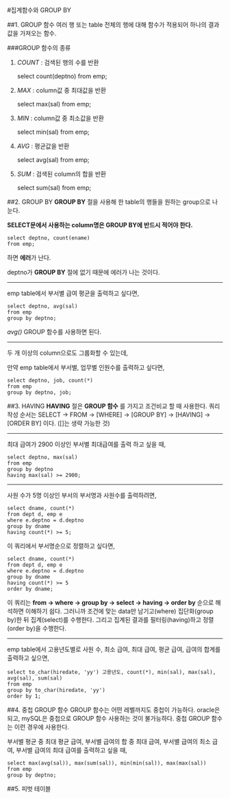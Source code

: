 #집계함수와 GROUP BY

##1. GROUP 함수
여러 행 또는 table 전체의 행에 대해 함수가 적용되어 하나의 결과값을 가져오는 함수.

###GROUP 함수의 종류
1. *COUNT* : 검색된 행의 수를 반환

    select count(deptno) from emp;

2. *MAX* : column값 중 최대값을 반환

    select max(sal) from emp;

3. *MIN* : column값 중 최소값을 반환

    select min(sal) from emp;

4. *AVG* : 평균값을 반환

    select avg(sal) from emp;

5. *SUM* : 검색된 column의 합을 반환

    select sum(sal) from emp;

##2. GROUP BY
**GROUP BY** 절을 사용해 한 table의 행들을 원하는 group으로 나눈다.

**SELECT문에서 사용하는 column명은 GROUP BY에 반드시 적어야 한다.**

    select deptno, count(ename)
    from emp;

하면 **에러**가 난다.

deptno가 **GROUP BY** 절에 없기 때문에 에러가 나는 것이다.

-------------------------

emp table에서 부서별 급여 평균을 출력하고 싶다면,

    select deptno, avg(sal)
    from emp
    group by deptno;

*avg()* GROUP 함수를 사용하면 된다.

-----------------------

두 개 이상의 column으로도 그룹화할 수 있는데,

만약 emp table에서 부서별, 업무별 인원수를 출력하고 싶다면,

    select deptno, job, count(*)
    from emp
    group by deptno, job;


##3. HAVING
**HAVING** 절은 **GROUP 함수** 를 가지고 조건비교 할 때 사용한다.
쿼리 작성 순서는 SELECT -> FROM -> [WHERE] -> [GROUP BY] -> [HAVING] -> [ORDER BY] 이다.
([]는 생략 가능한 것)

------------------------

최대 급여가 2900 이상인 부서별 최대급여를 출력 하고 싶을 때,

    select deptno, max(sal)
    from emp
    group by deptno
    having max(sal) >= 2900;

--------------------------

사원 수가 5명 이상인 부서의 부서명과 사원수를 출력하려면,

    select dname, count(*)
    from dept d, emp e
    where e.deptno = d.deptno
    group by dname
    having count(*) >= 5;

이 쿼리에서 부서명순으로 정렬하고 싶다면,

    select dname, count(*)
    from dept d, emp e
    where e.deptno = d.deptno
    group by dname
    having count(*) >= 5
    order by dname;

이 쿼리는 **from -> where -> group by -> select -> having -> order by** 순으로 해석하면 이해하기 쉽다.
그러니까 조건에 맞는 data만 남기고(where) 집단화(group by)한 뒤 집계(select)를 수행한다. 그리고 집계된 결과를 필터링(having)하고 정렬(order by)을 수행한다.

---------------------------

emp table에서 고용년도별로 사원 수, 최소 급여, 최대 급여, 평균 급여, 급여의 합계를 출력하고 싶으면,

    select to_char(hiredate, 'yy') 고용년도, count(*), min(sal), max(sal), avg(sal), sum(sal)
    from emp
    group by to_char(hiredate, 'yy')
    order by 1;


##4. 중첩 GROUP 함수
GROUP 함수는 어떤 레벨까지도 중첩이 가능하다.
oracle은 되고, mySQL은 중첩으로 GROUP 함수 사용하는 것이 불가능하다.
중첩 GROUP 함수는 이런 경우에 사용한다.

부서별 평균 중 최대 평균 급여, 부서별 급여의 합 중 최대 급여, 부서별 급여의 최소 급여, 부서별 급여의 최대 급여를 출력하고 싶을 때,

    select max(avg(sal)), max(sum(sal)), min(min(sal)), max(max(sal))
    from emp
    group by deptno;

##5. 피벗 테이블
